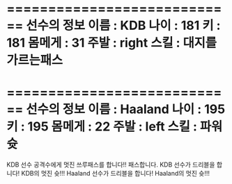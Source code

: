 ============================
선수의 정보
이름 : KDB
나이 : 181
키 : 181
몸메게 : 31
주발 : right
스킬 : 대지를가르는패스
============================
============================
선수의 정보
이름 : Haaland
나이 : 195
키 : 195
몸메게 : 22
주발 : left
스킬 : 파워슛
============================
KDB 선수 공격수에게 멋진 쓰루패스를 합니다!!
패스합니다.
KDB 선수가 드리블을 합니다!
KDB의 멋진 슛!!!
Haaland 선수가 드리블을 합니다!
Haaland의 멋진 슛!!!
